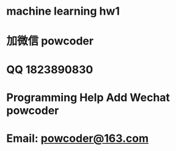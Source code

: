 # machine learning hw1
# 加微信 powcoder

# QQ 1823890830

# Programming Help Add Wechat powcoder

# Email: powcoder@163.com


